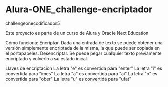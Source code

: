 # Alura-ONE_challenge-encriptador
challengeonecodificador5

Este proyecto es parte de un curso de Alura y Oracle Next Education

Cómo funciona:
Encriptar. Dada una entrada de texto se puede obtener una versión simplemente encriptada de la misma, la que puede ser copiada en el portapapeles. 
Desencriptar. Se puede pegar cualquier texto previamente encriptado y volverlo a su estado inical.

Llaves de encriptacion
La letra "e" es convertida para "enter"
La letra "i" es convertida para "imes"
La letra "a" es convertida para "ai"
La letra "o" es convertida para "ober"
La letra "u" es convertida para "ufat"
